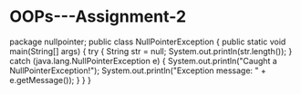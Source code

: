 # OOPs---Assignment-2
package nullpointer;
public class NullPointerException {
    public static void main(String[] args) {
        try {
            String str = null;
            System.out.println(str.length());
        } catch (java.lang.NullPointerException e)
        { 
            System.out.println("Caught a NullPointerException!");
            System.out.println("Exception message: " + e.getMessage());
        }
    }
}

